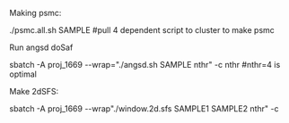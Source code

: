 Making psmc:

./psmc.all.sh SAMPLE #pull 4 dependent script to cluster to make psmc


Run angsd doSaf

sbatch -A proj_1669 --wrap="./angsd.sh SAMPLE nthr" -c nthr #nthr=4 is optimal


Make 2dSFS:

sbatch -A proj_1669 --wrap"./window.2d.sfs SAMPLE1 SAMPLE2 nthr" -c
